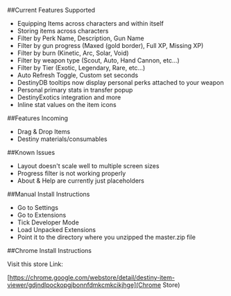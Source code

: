 

##Current Features Supported

-    Equipping Items across characters and within itself
-    Storing items across characters
-    Filter by Perk Name, Description, Gun Name
-    Filter by gun progress (Maxed (gold border), Full XP, Missing XP)
-    Filter by burn (Kinetic, Arc, Solar, Void)
-    Filter by weapon type (Scout, Auto, Hand Cannon, etc...)
-    Filter by Tier (Exotic, Legendary, Rare, etc...)
-    Auto Refresh Toggle, Custom set seconds
-    DestinyDB tooltips now display personal perks attached to your weapon
-    Personal primary stats in transfer popup
-    DestinyExotics integration and more
-    Inline stat values on the item icons
    

##Features Incoming
-    Drag & Drop Items
-    Destiny materials/consumables

##Known Issues

-    Layout doesn't scale well to multiple screen sizes
-    Progress filter is not working properly
-    About & Help are currently just placeholders

##Manual Install Instructions

-    Go to Settings
-    Go to Extensions
-    Tick Developer Mode
-    Load Unpacked Extensions
-    Point it to the directory where you unzipped the master.zip file

##Chrome Install Instructions

Visit this store Link:

[https://chrome.google.com/webstore/detail/destiny-item-viewer/gdjndlpockopgjbonnfdmkcmkcikjhge](Chrome Store)
